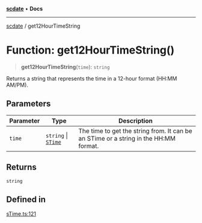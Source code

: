 [**scdate**](../README.md) • **Docs**

---

[scdate](../README.md) / get12HourTimeString

# Function: get12HourTimeString()

> **get12HourTimeString**(`time`): `string`

Returns a string that represents the time in a 12-hour format (HH:MM AM/PM).

## Parameters

| Parameter | Type                                       | Description                                                                          |
| --------- | ------------------------------------------ | ------------------------------------------------------------------------------------ |
| `time`    | `string` \| [`STime`](../classes/STime.md) | The time to get the string from. It can be an STime or a string in the HH:MM format. |

## Returns

`string`

## Defined in

[sTime.ts:121](https://github.com/ericvera/scdate/blob/main/src/sTime.ts#L121)
